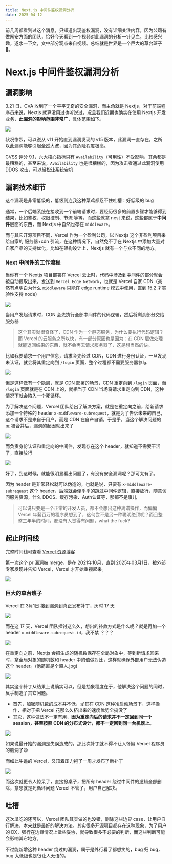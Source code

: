 ```yaml
---
title: Next.js 中间件鉴权漏洞分析
date: 2025-04-12
---
```


前几周都看到过这个消息，只知道出现鉴权漏洞，没有详细关注内容，因为公司有做网安方面的团队，恰好今天看到一个视频对此漏洞的分析一针见血，比较感兴趣，遂水一下文，文中部分观点来自视频。总结就是世界是一个巨大的草台班子 🤣。

# Next.js 中间件鉴权漏洞分析

## 漏洞影响

3.21 日，CVA 收到了一个平平无奇的安全漏洞，而主角就是 Nextjs，对于前端程序员来说，Nextjs 就算没用过也听说过，况且我们近期也确实在使用 Nextjs 开发业务，**此漏洞的影响范围非常广**，具体范围如下。

![](https://testingcf.jsdelivr.net/gh/json-q/picture-blog@main/2025/03/10/202504121611060.png)

状况惨烈，可以说从 v11 开始直到漏洞发现的 v15 版本，此漏洞一直存在，之所以此漏洞能够引起全然大波，因为其危险程度极高。

CVSS 评分 9.1，六大核心指标只有 `Availability`（可用性）不受影响，其余都是最糟糕的，甚至来说，`Availability` 也是很糟糕的，因为攻击者通过此漏洞使用 DDOS 攻击，可以轻松让系统宕机

## 漏洞技术细节

这个漏洞是非常低级的，低级到连我这种菜鸡都忍不住吐槽：好低级的 bug

通常，一个后端系统在接收到一个前端请求时，要经历很多的前置步骤才能够得到结果，比如鉴权、权限控制、节流 等等，而这些就拿 nest 来说，这些都属于**中间件**层面的东西，而 Nextjs 中自然也存在 `middleware`。

而与其它开源项目不同，Vercel 作为一个盈利公司，以 Nextjs 这个非盈利项目来给自家的 服务器+cdn 引流，在这种情况下，自然免不了在 Nextjs 中添加大量对自家产品的支持优化，比如在架构设计上，Nextjs 就有一个与众不同的地方。

### Next 中间件的工作流程

当你有一个 Nextjs 项目部署在 Vercel 云上时，代码中涉及到中间件的部分就会被自动提取出来，发送到 `Vercel Edge Network`，也就是 Vercel 自家 CDN（突然有点明白为什么 `middleware` 只能在 edge runtime 模式中使用，直到 15.2 才实验性支持 node）

![](https://testingcf.jsdelivr.net/gh/json-q/picture-blog@main/2025/03/10/202504121640412.png)

当用户发起请求时，CDN 会先执行全部中间件的代码逻辑，然后将剩余部分交给服务器

> 这个其实就很奇怪了，CDN 作为一个静态服务，为什么要执行代码逻辑？而 Vercel 的云服务之所以快，有一部分原因也是因为：在 CDN 层做处理就能返回结果的东西，就不会再去请求服务器了，这是想当然的快。

比如我要请求一个用户信息，请求会先经过 CDN，CDN 进行身份认证，一旦发现未认证，就会将其重定向到 `/login` 页面，整个过程都不需要服务器参与

![](https://testingcf.jsdelivr.net/gh/json-q/picture-blog@main/2025/03/10/202504121647490.png)

但是这样做有一个隐患，就是 CDN 部署的场景，CDN 重定向到 `/login` 页面，而 `/login` 页面就是在 CDN 上的，就相当于 CDN 当场将请求重定向到 CDN，这种情况下就会陷入一个死循环。

为了解决这个问题，Vercel 团队给出了解决方案，就是在重定向之前，给新请求添加一个特殊的 header `x-middleware-subrequest`，就是为了告诉未来的自己，这个请求不是来自于用户，而是 CDN 在自产自销，于是乎，当这个解决问题的 [pr](https://github.com/vercel/next.js/pull/30282/files) 被合并后，漏洞的起因就出来了

![](https://testingcf.jsdelivr.net/gh/json-q/picture-blog@main/2025/03/10/202504121702769.png)

而负责身份认证和重定向的中间件，发现存在这个 header，就知道不需要干活了，直接放行

![](https://testingcf.jsdelivr.net/gh/json-q/picture-blog@main/2025/03/10/202504121707177.png)

好了，到这时候，就能很明显看出问题了，有没有安全漏洞呢？那可太有了。

因为 header 是非常轻松就可以伪造的，也就是说，只要有 `x-middleware-subrequest` 这个 header，后端就会傻乎乎的跳过中间件逻辑，直接放行，随意访问服务资源，什么 DDOS、缓存污染、Auth认证等，那都不是事儿

> 可以说只要是一个正常的开发人员，都不会想出这种离谱操作，而偏偏 Vercel 年薪百万的程序员想到了，这何尝不是另一种聪明绝顶呢？而且整整三年半的时间，都没有人觉得有问题，what the fuck?

## 起止时间线

完整时间线可查看 [Vercel 资源博客](https://vercel.com/blog/postmortem-on-next-js-middleware-bypass)

第一次这个 pr 漏洞被 merge，是在 2021年10月，直到 2025年03月1日，被外部专家发现并告知 Vercel，Vercel 才开始重视起来。

![](https://testingcf.jsdelivr.net/gh/json-q/picture-blog@main/2025/03/10/202504121720905.png)

### 巨大的草台班子

Vercel 在 3月1日 接到漏洞到真正发布补丁，历时 17 天

![](https://testingcf.jsdelivr.net/gh/json-q/picture-blog@main/2025/03/10/202504121724628.png)

而在这 17 天，Vercel 团队探讨这么久，想出的补救方式是什么呢？就是再加一个 header `x-middleware-subrequest-id`，我不禁 ？？？

![](https://testingcf.jsdelivr.net/gh/json-q/picture-blog@main/2025/03/10/202504121734410.png)

在重定向之前，Nextjs 会把生成的随机数保存在全局对象中，等到新请求回来时，拿全局对象的随机数和 header 中的值做对比，这样就确保外部用户无法伪造这个 header。(他简直是个超人.jpg)

![](https://testingcf.jsdelivr.net/gh/json-q/picture-blog@main/2025/03/10/202504121737461.png)

其实这个补丁从结果上说确实可以，但是抽象程度在于，他解决这个问题的同时，反手制造了其它问题。

- 首先，加密随机数的成本并不低，尤其在 CDN 这种冷启动场景下，这样操作，相对于把 Vercel 花那么久挤出来的速度优势全搞没了
- 其次，这种做法不一定有用，**因为重定向后的请求并不一定回到同一个 session，甚至按照 CDN 的分布式设计，都不一定回到同一台机器上**。

![](https://testingcf.jsdelivr.net/gh/json-q/picture-blog@main/2025/03/10/202504121745879.png)

如果说最开始的漏洞是失误造成的，那此次补丁就不得不让人怀疑 Vercel 程序员的脑洞了😅

而如此牛逼的 Vercel，又顶着压力拖了一周才发布了新补丁

![](https://testingcf.jsdelivr.net/gh/json-q/picture-blog@main/2025/03/10/202504121756515.png)

而这次就更令人惊呆了，直接掀桌子，把所有 header 绕过中间件的逻辑全部删除，意思就是死循环问题 Vercel 不管了，用户自己解决。

## 吐槽

这次瓜吃的还可以，Vercel 团队其实做的也没错，删除这些边界 case，让用户自行解决，本来就是最好的解决方法。其实很多开源项目都存在这种现象，为了用户的 DX，强行在边缘情况上做些妥协，就导致很多不必要的判断，而这些判断可能会影响其它地方。

不过能新增这种 header 绕过的漏洞，属于是外行看了都想笑的，bug 归 bug，bug 太低级也是很让人无语的。
